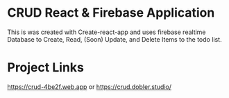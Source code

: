 # CRUD React & Firebase Application

This is was created with Create-react-app and uses firebase realtime Database to Create, Read, (Soon) Update, and Delete Items to the todo list.

# Project Links

https://crud-4be2f.web.app
or
https://crud.dobler.studio/
